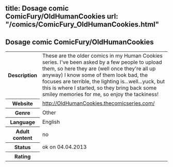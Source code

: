 title: Dosage comic ComicFury/OldHumanCookies
url: "/comics/ComicFury_OldHumanCookies.html"
---
Dosage comic ComicFury/OldHumanCookies
-----------------------------------------

<table class="comicinfo">
<tr>
<th>Description</th><td>These are the older comics in my Human Cookies series. I've been asked by a few people to upload them, so here they are (well once they're all up anyway) I know some of them look bad, the focuses are terrible, the lighting is...well...yuck, but this is where I started, so they bring back some smiley memories for me, so enjoy the tackiness!</td>
</tr>
<tr>
<th>Website</th><td><a href="http://OldHumanCookies.thecomicseries.com/">http://OldHumanCookies.thecomicseries.com/</a></td>
</tr>
<tr>
<th>Genre</th><td>Other</td>
</tr>
<tr>
<th>Language</th><td>English</td>
</tr>
<tr>
<th>Adult content</th><td>no</td>
</tr>
<tr>
<th>Status</th><td>ok on 04.04.2013</td>
</tr>
<tr>
<th>Rating</th><td><div class="g-plusone" data-size="standard" data-annotation="bubble"
 data-href="http://OldHumanCookies.thecomicseries.com/"></div></td>
</tr>
</table>
<script type="text/javascript">
  (function() {
    var po = document.createElement('script'); po.type = 'text/javascript'; po.async = true;
    po.src = 'https://apis.google.com/js/plusone.js';
    var s = document.getElementsByTagName('script')[0]; s.parentNode.insertBefore(po, s);
  })();
</script>
